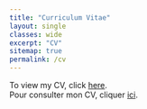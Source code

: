 ```yaml
---
title: "Curriculum Vitae"
layout: single
classes: wide
excerpt: "CV"
sitemap: true
permalink: /cv
---
```


To view my CV, click [here](https://thibault-lemaire.github.io/files/cv/CV-Lemaire-T_eng.pdf).  
Pour consulter mon CV, cliquer [ici](https://thibault-lemaire.github.io/files/cv/CV-Lemaire-T_fra.pdf).
